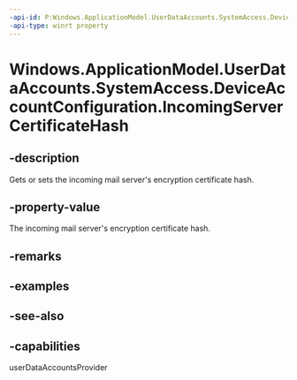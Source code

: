 ----api-id: P:Windows.ApplicationModel.UserDataAccounts.SystemAccess.DeviceAccountConfiguration.IncomingServerCertificateHash
-api-type: winrt property
---<!-- Property syntaxpublic string IncomingServerCertificateHash { get;  set; }--># Windows.ApplicationModel.UserDataAccounts.SystemAccess.DeviceAccountConfiguration.IncomingServerCertificateHash## -descriptionGets or sets the incoming mail server's encryption certificate hash.## -property-valueThe incoming mail server's encryption certificate hash.## -remarks## -examples## -see-also## -capabilitiesuserDataAccountsProvider